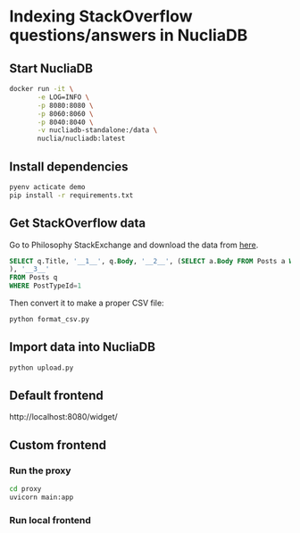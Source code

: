 # Indexing StackOverflow questions/answers in NucliaDB

## Start NucliaDB

```bash
docker run -it \
       -e LOG=INFO \
       -p 8080:8080 \
       -p 8060:8060 \
       -p 8040:8040 \
       -v nucliadb-standalone:/data \
       nuclia/nucliadb:latest
```

## Install dependencies

```bash
pyenv acticate demo
pip install -r requirements.txt
```

## Get StackOverflow data

Go to Philosophy StackExchange and download the data from [here](https://data.stackexchange.com/philosophy/queries).

```sql
SELECT q.Title, '__1__', q.Body, '__2__', (SELECT a.Body FROM Posts a WHERE a.ParentId=q.id FOR XML PATH('')
), '__3__'
FROM Posts q
WHERE PostTypeId=1
```

Then convert it to make a proper CSV file:

```bash
python format_csv.py
```

## Import data into NucliaDB

```bash
python upload.py
```

## Default frontend

http://localhost:8080/widget/

## Custom frontend

### Run the proxy

```bash
cd proxy
uvicorn main:app
```

### Run local frontend

```bash


```
